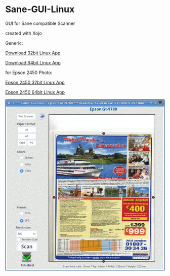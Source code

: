 # Sane-GUI-Linux
GUI for Sane compatible Scanner

created with Xojo

Generic:

[Download 32bit Linux App](https://www.dropbox.com/s/efgwxitgzjwteye/myScanner32Linux.tar.gz?dl=1)

[Download 64bit Linux App](https://www.dropbox.com/s/ib4opoak44rff1i/myScanner64Linux.tar.gz?dl=1)

for Epson 2450 Photo:

[Epson 2450 32bit Linux App](https://www.dropbox.com/s/olugyhmxi2wap8z/Epson2450.zip?dl=1)

[Epson 2450 64bit Linux App](https://www.dropbox.com/s/axoo7ha44tjj2te/Epson2450_64.zip?dl=1)

![screenshot](https://github.com/Axel-Erfurt/Sane-GUI-Linux/blob/master/screenshot.png?raw=true)
